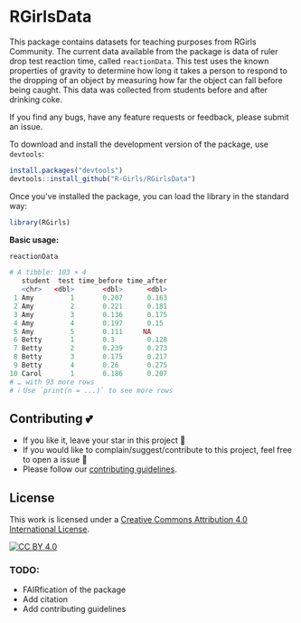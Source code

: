 # RGirlsData

This package contains datasets for teaching purposes from RGirls Community. The current data available from the package is data of ruler drop test reaction time, called `reactionData`. This test uses the known properties of gravity to determine how long it takes a person to respond to the dropping of an object by measuring how far the object can fall before being caught. This data was collected from students before and after drinking coke.


If you find any bugs, have any feature requests or feedback, please submit an issue.

To download and install the development version of the package, use `devtools`:
```r
install.packages("devtools")
devtools::install_github("R-Girls/RGirlsData")
```
Once you've installed the package, you can load the library in the standard way:

```r
library(RGirls)
```
**Basic usage:**
```r
reactionData

# A tibble: 103 × 4
   student  test time_before time_after
   <chr>   <dbl>       <dbl>      <dbl>
 1 Amy         1       0.207      0.163
 2 Amy         2       0.221      0.181
 3 Amy         3       0.136      0.175
 4 Amy         4       0.197      0.15 
 5 Amy         5       0.111     NA    
 6 Betty       1       0.3        0.128
 7 Betty       2       0.239      0.273
 8 Betty       3       0.175      0.217
 9 Betty       4       0.26       0.275
10 Carol       1       0.186      0.207
# … with 93 more rows
# ℹ Use `print(n = ...)` to see more rows
```

## Contributing :two_hearts:
- If you like it, leave your star in this project :star2:
- If you would like to complain/suggest/contribute to this project, feel free to open a issue :heart_decoration:
- Please follow our [contributing guidelines](). 

## License

This work is licensed under a
[Creative Commons Attribution 4.0 International License][cc-by].

[![CC BY 4.0][cc-by-image]][cc-by]

[cc-by]: http://creativecommons.org/licenses/by/4.0/
[cc-by-image]: https://i.creativecommons.org/l/by/4.0/88x31.png
[cc-by-shield]: https://img.shields.io/badge/License-CC%20BY%204.0-lightgrey.svg


### TODO:
- FAIRfication of the package
- Add citation
- Add contributing guidelines
